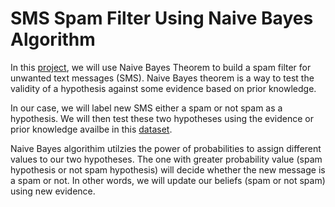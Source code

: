 # SMS Spam Filter Using Naive Bayes Algorithm

In this [project](https://nbviewer.org/github/hussam95/Portfolio/blob/10a86d6d8a43f14d5e05ecde245cd836c2262429/Naive_Bayes_Spam_Filter.ipynb), we will use Naive Bayes Theorem to build a spam filter for unwanted text messages (SMS). Naive Bayes theorem is a way to test the validity of a hypothesis against some evidence based on prior knowledge. 

In our case, we will label new SMS either a spam or not spam as a hypothesis. We will then test these two hypotheses using the evidence or prior knowledge availbe in this [dataset](https://archive.ics.uci.edu/ml/datasets/sms+spam+collection). 

Naive Bayes algorithim utilzies the power of probabilities to assign different values to our two hypotheses. The one with greater probability value (spam hypothesis or not spam hypothesis) will decide whether the new message is a spam or not. In other words, we will update our beliefs (spam or not spam) using new evidence. 
